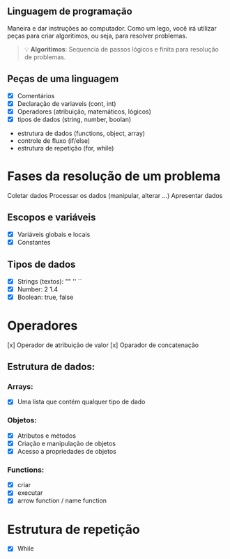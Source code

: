 ## Linguagem de programação

Maneira e dar instruções ao computador.
Como um lego, você irá utilizar peças para criar algoritimos, ou seja, para resolver problemas.

> 💡 **Algoritimos**: Sequencia de passos lógicos e finita para resolução de problemas.

## Peças de uma linguagem

- [x] Comentários
- [x] Declaração de variaveis (cont, int)
- [x] Operadores (atribuição, matemáticos, lógicos)
- [x] tipos de dados (string, number, boolan)
- estrutura de dados (functions, object, array)
- controle de fluxo (if/else)
- estrutura de repetição (for, while)

# Fases da resolução de um problema

Coletar dados
Processar os dados (manipular, alterar ...)
Apresentar dados

## Escopos e variáveis

- [x] Variáveis globais e locais
- [x] Constantes

## Tipos de dados

- [x] Strings (textos): "" '' ``
- [x] Number: 2 1.4
- [x] Boolean: true, false

# Operadores

[x] Operador de atribuição de valor
[x] Oparador de concatenação

## Estrutura de dados:

### Arrays:

- [x] Uma lista que contém  qualquer tipo de dado

### Objetos:

- [x] Atributos e métodos
- [x] Criação e manipulação de objetos
- [x] Acesso a propriedades de objetos

### Functions:

- [x] criar
- [x] executar
- [x] arrow function / name function

# Estrutura de repetição

- [x] While